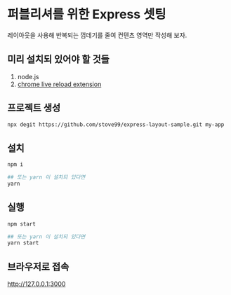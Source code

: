 # 퍼블리셔를 위한 Express 셋팅

레이아웃을 사용해 반복되는 껍데기를 줄여 컨텐츠 영역만 작성해 보자.

## 미리 설치되 있어야 할 것들

1. node.js
2. [chrome live reload extension](https://chrome.google.com/webstore/detail/livereload/jnihajbhpnppcggbcgedagnkighmdlei)

## 프로젝트 생성

```bash
npx degit https://github.com/stove99/express-layout-sample.git my-app
```

## 설치

```bash
npm i

## 또는 yarn 이 설치되 있다면
yarn
```

## 실행

```bash
npm start

## 또는 yarn 이 설치되 있다면
yarn start
```

## 브라우저로 접속

<http://127.0.0.1:3000>
